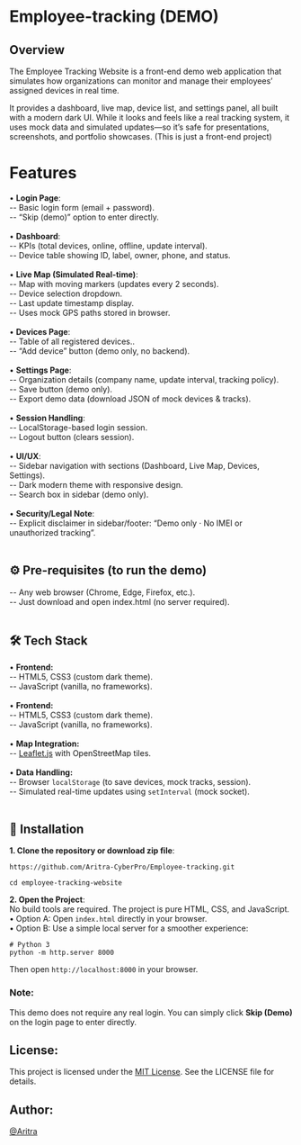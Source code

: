 # Employee-tracking (DEMO)
## Overview
The Employee Tracking Website is a front-end demo web application that simulates how organizations can monitor and manage their employees’ assigned devices in real time.

It provides a dashboard, live map, device list, and settings panel, all built with a modern dark UI. While it looks and feels like a real tracking system, it uses mock data and simulated updates—so it’s safe for presentations, screenshots, and portfolio showcases. (This is just a front-end project)
# Features
• **Login Page**: <br>
-- Basic login form (email + password). <br>
-- “Skip (demo)” option to enter directly. <br>
<br>
• **Dashboard**: <br>
-- KPIs (total devices, online, offline, update interval). <br>
-- Device table showing ID, label, owner, phone, and status. <br>
<br>
• **Live Map (Simulated Real-time)**: <br>
-- Map with moving markers (updates every 2 seconds). <br>
-- Device selection dropdown. <br>
-- Last update timestamp display. <br>
-- Uses mock GPS paths stored in browser. <br>
<br>
• **Devices Page**: <br>
-- Table of all registered devices.. <br>
-- “Add device” button (demo only, no backend). <br>
<br>
• **Settings Page**: <br>
-- Organization details (company name, update interval, tracking policy). <br>
-- Save button (demo only). <br>
-- Export demo data (download JSON of mock devices & tracks). <br>
<br>
• **Session Handling**: <br>
-- LocalStorage-based login session. <br>
-- Logout button (clears session). <br>
<br>
• **UI/UX**: <br>
-- Sidebar navigation with sections (Dashboard, Live Map, Devices, Settings). <br>
-- Dark modern theme with responsive design. <br>
-- Search box in sidebar (demo only). <br>
<br>
• **Security/Legal Note**: <br>
-- Explicit disclaimer in sidebar/footer: “Demo only · No IMEI or unauthorized tracking”. <br>
<br>
## ⚙️ Pre-requisites (to run the demo) <br>
-- Any web browser (Chrome, Edge, Firefox, etc.). <br>
-- Just download and open index.html (no server required). <br>
<br>
## 🛠 Tech Stack <br>
• **Frontend:** <br>
-- HTML5, CSS3 (custom dark theme). <br>
-- JavaScript (vanilla, no frameworks). <br>
<br>
• **Frontend:** <br>
-- HTML5, CSS3 (custom dark theme). <br>
-- JavaScript (vanilla, no frameworks). <br>
<br>
• **Map Integration:** <br>
-- [Leaflet.js](https://leafletjs.com/) with OpenStreetMap tiles. <br>
<br>
• **Data Handling:** <br>
-- Browser ```localStorage``` (to save devices, mock tracks, session). <br>
-- Simulated real-time updates using ```setInterval``` (mock socket). <br>
<br>
## 🚀 Installation <br>
**1. Clone the repository or download zip file**:
```
https://github.com/Aritra-CyberPro/Employee-tracking.git
```
```
cd employee-tracking-website
```
**2. Open the Project**: <br>
No build tools are required. The project is pure HTML, CSS, and JavaScript. <br>
• Option A: Open ```index.html``` directly in your browser. <br>
• Option B: Use a simple local server for a smoother experience: <br>
```
# Python 3
python -m http.server 8000
```
Then open ```http://localhost:8000``` in your browser.
<br>
### Note:
This demo does not require any real login. You can simply click **Skip (Demo)** on the login page to enter directly.

## License: <br>
This project is licensed under the [MIT License](https://github.com/Aritra-CyberPro/Employee-tracking/blob/main/LICENSE). See the LICENSE file for details.

## Author: <br>
[@Aritra](https://github.com/Aritra-CyberPro)
